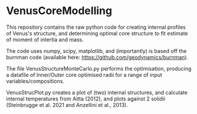 # VenusCoreModelling

This repository contains the raw python code for creating internal profiles of Venus's structure, and determining optimal core structure to fit estimate of moment of intertia and mass.

The code uses numpy, scipy, matplotlib, and (importantly) is based off the burnman code (available here: https://github.com/geodynamics/burnman).

The file VenusStructureMonteCarlo.py performs the optimisation, producing a datafile of Inner/Outer core optimised radii for a range of input variables/compositions.

VenusStrucPlot.py creates a plot of (two) internal structures, and calculate internal temperatures from Aitta (2012), and plots against 2 solidii (Steinbrugge et al. 2021 and Anzellini et al., 2013).






